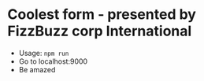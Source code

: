 # Coolest form - presented by FizzBuzz corp International
* Usage: ```npm run```
* Go to localhost:9000
* Be amazed
